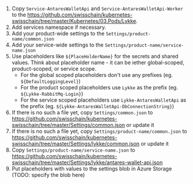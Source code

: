 1. Copy `Service-AntaresWalletApi` and `Service-AntaresWalletApi-Worker` to the https://github.com/swisschain/kubernetes-swisschain/tree/master/Kubernetes/03.Pods/Lykke. 
2. Add services namespace if necessary.
3. Add your product-wide settings to the `Settings/product-name/common.json`
4. Add your service-wide settings to the `Settings/product-name/service-name.json`
5. Use placeholders like `${PlaceHolderName}` for the secrets and shared values. Think about placeholder name - it can be iether global-scoped, product-scoped,
or service scope.
    * For the global scoped placeholders don't  use any prefixes (eg. `${DefaultLoggingLevel}`)
    * For the product scoped placeholders use `Lykke` as the prefix (eg. `${Lykke-RabbitMq-Login}`)
    * For the service scoped placeholders use `Lykke-AntaresWalletApi` as the prefix (eg. `${Lykke-AntaresWalletApi-DbConnectionString}`)
6. If there is no such a file yet, copy `Settings/common.json` to https://github.com/swisschain/kubernetes-swisschain/tree/master/Settings/common.json or update it
7. If there is no such a file yet, copy `Settings/product-name/common.json` to https://github.com/swisschain/kubernetes-swisschain/tree/master/Settings/lykke/common.json or update it
8. Copy `Settings/product-name/service-name.json` to https://github.com/swisschain/kubernetes-swisschain/tree/master/Settings/lykke/antares-wallet-api.json
5. Put placeholders with values to the settings blob in Azure Storage (TODO: specify the blob here)